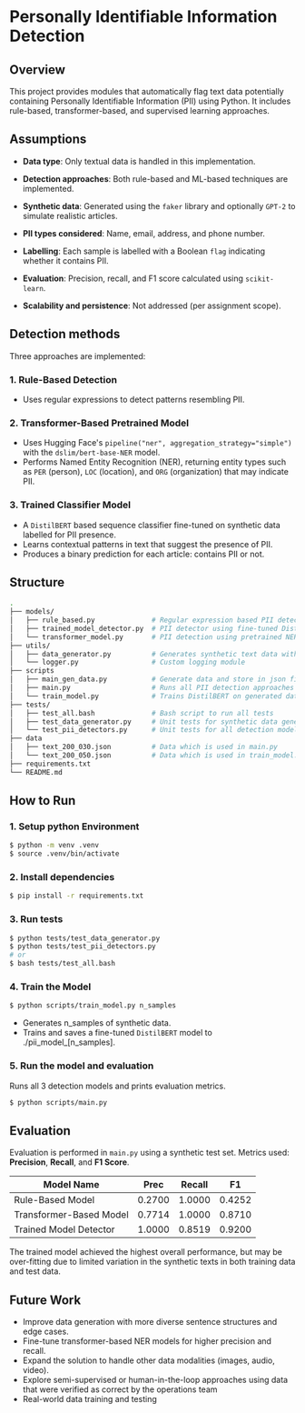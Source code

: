 # Personally Identifiable Information Detection

## Overview
This project provides modules that automatically flag text data potentially containing Personally Identifiable Information (PII) using Python. It includes rule-based, transformer-based, and supervised learning approaches.

## Assumptions

- **Data type**: Only textual data is handled in this implementation.

- **Detection approaches**: Both rule-based and ML-based techniques are implemented.

- **Synthetic data**: Generated using the `faker` library and optionally `GPT-2` to simulate realistic articles.

- **PII types considered**: Name, email, address, and phone number.

- **Labelling**: Each sample is labelled with a Boolean `flag` indicating whether it contains PII.

- **Evaluation**: Precision, recall, and F1 score calculated using `scikit-learn`.

- **Scalability and persistence**: Not addressed (per assignment scope).


## Detection methods

Three approaches are implemented:

### 1. Rule-Based Detection

- Uses regular expressions to detect patterns resembling PII.

### 2. Transformer-Based Pretrained Model

- Uses Hugging Face's `pipeline("ner", aggregation_strategy="simple")` with the `dslim/bert-base-NER` model.
- Performs Named Entity Recognition (NER), returning entity types such as `PER` (person), `LOC` (location), and `ORG` (organization) that may indicate PII.

### 3. Trained Classifier Model

- A `DistilBERT` based sequence classifier fine-tuned on synthetic data labelled for PII presence.
- Learns contextual patterns in text that suggest the presence of PII.
- Produces a binary prediction for each article: contains PII or not.

## Structure

```bash
.
├── models/
│   ├── rule_based.py              # Regular expression based PII detection
│   ├── trained_model_detector.py  # PII detector using fine-tuned DistilBERT
│   └── transformer_model.py       # PII detection using pretrained NER model
├── utils/
│   ├── data_generator.py          # Generates synthetic text data with / without PII.
│   └── logger.py                  # Custom logging module
├── scripts
│   ├── main_gen_data.py           # Generate data and store in json file
│   ├── main.py                    # Runs all PII detection approaches and evaluates them
│   └── train_model.py             # Trains DistilBERT on generated data
├── tests/
│   ├── test_all.bash              # Bash script to run all tests
│   ├── test_data_generator.py     # Unit tests for synthetic data generation
│   └── test_pii_detectors.py      # Unit tests for all detection models
├── data
│   ├── text_200_030.json          # Data which is used in main.py
│   └── text_200_050.json          # Data which is used in train_model.py
├── requirements.txt
└── README.md
```

## How to Run
### 1. Setup python Environment

```bash
$ python -m venv .venv
$ source .venv/bin/activate
```

### 2. Install dependencies

```bash
$ pip install -r requirements.txt
```
### 3. Run tests

```bash
$ python tests/test_data_generator.py
$ python tests/test_pii_detectors.py
# or
$ bash tests/test_all.bash
```

### 4. Train the Model

```bash
$ python scripts/train_model.py n_samples
```

- Generates n_samples of synthetic data.
- Trains and saves a fine-tuned `DistilBERT` model to ./pii_model_[n_samples].

### 5. Run the model and evaluation

Runs all 3 detection models and prints evaluation metrics.

```bash
$ python scripts/main.py
```

## Evaluation

Evaluation is performed in `main.py` using a synthetic test set. Metrics used: **Precision**, **Recall**, and **F1 Score**.

| Model Name              | Prec   | Recall | F1     |
| ----------------------- | ------ | ------ | ------ |
| Rule-Based Model        | 0.2700 | 1.0000 | 0.4252 |
| Transformer-Based Model | 0.7714 | 1.0000 | 0.8710 |
| Trained Model Detector  | 1.0000 | 0.8519 | 0.9200 |

The trained model achieved the highest overall performance, but may be over-fitting due to limited variation in the synthetic texts in both training data and test data.

## Future Work

- Improve data generation with more diverse sentence structures and edge cases.
- Fine-tune transformer-based NER models for higher precision and recall.
- Expand the solution to handle other data modalities (images, audio, video).
- Explore semi-supervised or human-in-the-loop approaches using data that were verified as correct by the operations team
- Real-world data training and testing
